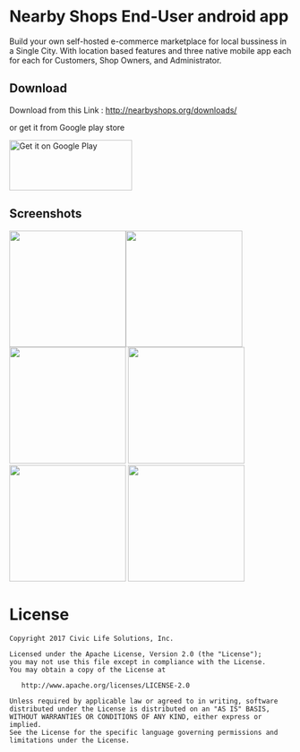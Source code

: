 
Nearby Shops End-User android app
====================================

Build your own self-hosted e-commerce marketplace for local bussiness in a Single City. With location based features and  three native mobile app each for each for Customers, Shop Owners, and Administrator.




Download
--------

Download from this Link : http://nearbyshops.org/downloads/

or get it from Google play store

<a href="https://play.google.com/store/apps/details?id=org.nearbyshops.enduserapp&amp;hl=en&amp;pcampaignid=MKT-Other-global-all-co-prtnr-py-PartBadge-Mar2515-1"><img class="alignnone" src="https://play.google.com/intl/en_us/badges/images/generic/en_badge_web_generic.png" alt="Get it on Google Play" width="219" height="90" /></a>



Screenshots
-----------


<img src="https://github.com/SumeetMoray/Nearby-Shops-End-User-Android-app/blob/master/screenshots/Screenshot_20180814-041722.png" width="208"><img src="https://github.com/SumeetMoray/Nearby-Shops-End-User-Android-app/blob/master/screenshots/Screenshot_20180814-041731.png" width="208"> <img src="https://github.com/SumeetMoray/Nearby-Shops-End-User-Android-app/blob/master/screenshots/Screenshot_20180814-041758.png" width="208"> <img src="https://github.com/SumeetMoray/Nearby-Shops-End-User-Android-app/blob/master/screenshots/Screenshot_20180814-041819.png" width="208"> <img src="https://github.com/SumeetMoray/Nearby-Shops-End-User-Android-app/blob/master/screenshots/Screenshot_20180814-041824.png" width="208"> <img src="https://github.com/SumeetMoray/Nearby-Shops-End-User-Android-app/blob/master/screenshots/Screenshot_20180814-041829.png" width="208">




License
=======

    Copyright 2017 Civic Life Solutions, Inc.

    Licensed under the Apache License, Version 2.0 (the "License");
    you may not use this file except in compliance with the License.
    You may obtain a copy of the License at

       http://www.apache.org/licenses/LICENSE-2.0

    Unless required by applicable law or agreed to in writing, software
    distributed under the License is distributed on an "AS IS" BASIS,
    WITHOUT WARRANTIES OR CONDITIONS OF ANY KIND, either express or implied.
    See the License for the specific language governing permissions and
    limitations under the License.

